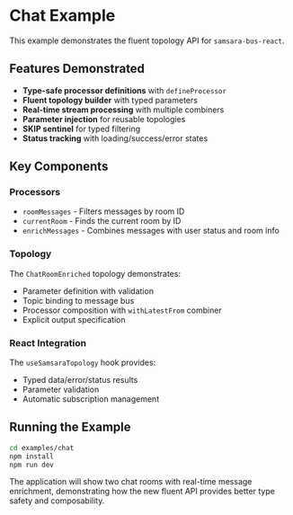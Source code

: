 # Chat Example

This example demonstrates the fluent topology API for `samsara-bus-react`.

## Features Demonstrated

- **Type-safe processor definitions** with `defineProcessor`
- **Fluent topology builder** with typed parameters
- **Real-time stream processing** with multiple combiners
- **Parameter injection** for reusable topologies
- **SKIP sentinel** for typed filtering
- **Status tracking** with loading/success/error states

## Key Components

### Processors
- `roomMessages` - Filters messages by room ID
- `currentRoom` - Finds the current room by ID  
- `enrichMessages` - Combines messages with user status and room info

### Topology
The `ChatRoomEnriched` topology demonstrates:
- Parameter definition with validation
- Topic binding to message bus
- Processor composition with `withLatestFrom` combiner
- Explicit output specification

### React Integration
The `useSamsaraTopology` hook provides:
- Typed data/error/status results
- Parameter validation
- Automatic subscription management

## Running the Example

```bash
cd examples/chat
npm install
npm run dev
```

The application will show two chat rooms with real-time message enrichment, demonstrating how the new fluent API provides better type safety and composability.
